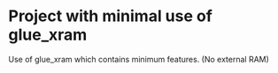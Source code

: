 # Project with minimal use of glue_xram

Use of glue_xram which contains minimum features.
(No external RAM)
